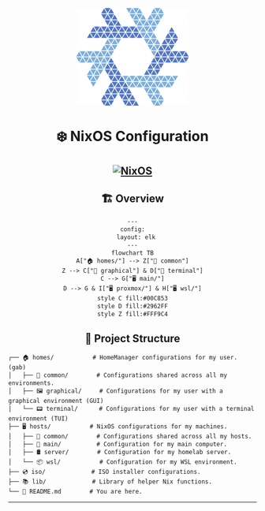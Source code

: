 <div align='center'>
<img src="assets/logo.png" />
</div>

<div align='center'>

# ❄️ NixOS Configuration
[![NixOS](https://img.shields.io/badge/NixOS-unstable-blue.svg?style=flat&logo=NixOS&logoColor=white)](https://nixos.org)
---

## 🏗️ Overview

```mermaid
---
config:
  layout: elk
---
flowchart TB
A["🏠 homes/"] --> Z["📂 common"]
Z --> C["📂 graphical"] & D["📂 terminal"]
C --> G["🖥️ main/"]
D --> G & I["🖥️ proxmox/"] & H["🖥️ wsl/"]
style C fill:#00C853
style D fill:#2962FF
style Z fill:#FFF9C4
```

</div>

<div align='center'>

## 📂 Project Structure

</div>

```
┌── 🏠 homes/           # HomeManager configurations for my user. (gab)
│   ├── 🤝 common/        # Configurations shared across all my environments.
│   ├── 🖼️ graphical/     # Configurations for my user with a graphical environment (GUI)
│   └── 📟 terminal/      # Configurations for my user with a terminal environment (TUI)
├── 🖥️ hosts/           # NixOS configurations for my machines.
│   ├── 🤝 common/        # Configurations shared across all my hosts.
│   ├── 👑 main/          # Configuration for my main computer.
│   ├── 🛢️ server/        # Configuration for my homelab server.
│   └── 📦 wsl/           # Configuration for my WSL environment.
├── 💿 iso/             # ISO installer configurations.
├── 📚 lib/             # Library of helper Nix functions.
└── 📜 README.md        # You are here.
```

---